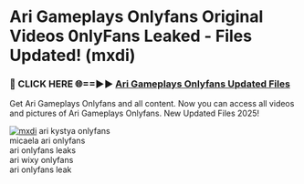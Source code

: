 # Ari Gameplays Onlyfans Original Videos 0nlyFans Leaked - Files Updated! (mxdi)

<h3>🔴 CLICK HERE 🌐==►► <a href="https://tinyurl.com/3hn5wdd3" rel="nofollow">Ari Gameplays Onlyfans Updated Files</a></h3>

Get Ari Gameplays Onlyfans and all content. Now you can access all videos and pictures of Ari Gameplays Onlyfans. New Updated Files 2025!

[![mxdi](https://i.imgur.com/4HnBqBT.gif)](https://tinyurl.com/3hn5wdd3)
ari kystya onlyfans<br>
micaela ari onlyfans<br>
ari onlyfans leaks<br>
ari wixy onlyfans<br>
ari onlyfans leak